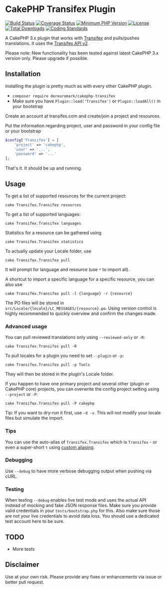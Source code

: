# CakePHP Transifex Plugin
[![Build Status](https://api.travis-ci.org/dereuromark/cakephp-transifex.svg)](https://travis-ci.org/dereuromark/cakephp-transifex)
[![Coverage Status](https://img.shields.io/codecov/c/github/dereuromark/cakephp-transifex/master.svg)](https://codecov.io/github/dereuromark/cakephp-transifex?branch=master)
[![Minimum PHP Version](http://img.shields.io/badge/php-%3E%3D%205.6-8892BF.svg)](https://php.net/)
[![License](https://poser.pugx.org/dereuromark/cakephp-transifex/license.png)](https://packagist.org/packages/dereuromark/cakephp-transifex)
[![Total Downloads](https://poser.pugx.org/dereuromark/cakephp-transifex/d/total.png)](https://packagist.org/packages/dereuromark/cakephp-transifex)
[![Coding Standards](https://img.shields.io/badge/cs-PSR--2--R-yellow.svg)](https://github.com/php-fig-rectified/fig-rectified-standards)

A CakePHP 3.x plugin that works with [Transifex](https://www.transifex.com/) and pulls/pushes translations.
It uses the [Transifex API v2](http://docs.transifex.com/developer/api/).

Please note: New functionality has been tested against latest CakePHP 3.x version only. Please upgrade if possible.

## Installation
Installing the plugin is pretty much as with every other CakePHP plugin.

* `composer require dereuromark/cakephp-transifex`
* Make sure you have `Plugin::load('Transifex')` or `Plugin::loadAll()` in your bootstrap

Create an account at transifex.com and create/join a project and resources.

Put the information regarding project, user and password in your config file or your bootstrap
```php
$config['Transifex'] = [
	'project' => 'cakephp',
	'user' => '...',
	'password' => '...'
];
```

That's it. It should be up and running.

## Usage

To get a list of supported resources for the current project:

	cake Transifex.Transifex resources

To get a list of supported languages:

	cake Transifex.Transifex languages

Statistics for a resource can be gathered using

	cake Transifex.Transifex statistics

To actually update your Locale folder, use

	cake Transifex.Transifex pull

It will prompt for language and resource (use `*` to import all).

A shortcut to import a specific language for a specific resource, you can also use

	cake Transifex.Transifex pull -l {language} -r {resource}



The PO files will be stored in `src/Locale/{locale}/LC_MESSAGES/{resource}.po`.
Using version control is highly recommended to quickly overview and confirm the changes made.

### Advanced usage

You can pull reviewed translations only using `--reviewed-only` or `-R`:

	cake Transifex.Transifex pull -R

To pull locales for a plugin you need to set `--plugin` or `-p`:

	cake Transifex.Transifex pull -p Tools

They will then be stored in the plugin's Locale folder.

If you happen to have one primary project and several other (plugin or CakePHP core) projects, you can overwrite the config project setting using `--project` or `-P`:

	cake Transifex.Transifex pull -P cakephp

Tip: If you want to dry-run it first, use `-d -v`. This will not modify your locale files but simulate the import.

### Tips
You can use the auto-alias of `Transifex.Transifex` which is `Transifex` - or even a super-short `t`
using [custom aliasing](http://api.cakephp.org/3.0/class-Cake.Console.ShellDispatcher.html#_alias).

### Debugging
Use `--debug` to have more verbose debugging output when pushing via cURL.

### Testing
When testing `--debug` enables live test mode and uses the actual API instead of mocking and fake JSON response files.
Make sure you provide valid credentials in your `tests/bootstrap.php` for this. Also make sure those
are not your live credentials to avoid data loss. You should use a dedicated test account here to be sure.

## TODO

* More tests

## Disclaimer
Use at your own risk. Please provide any fixes or enhancements via issue or better pull request.
